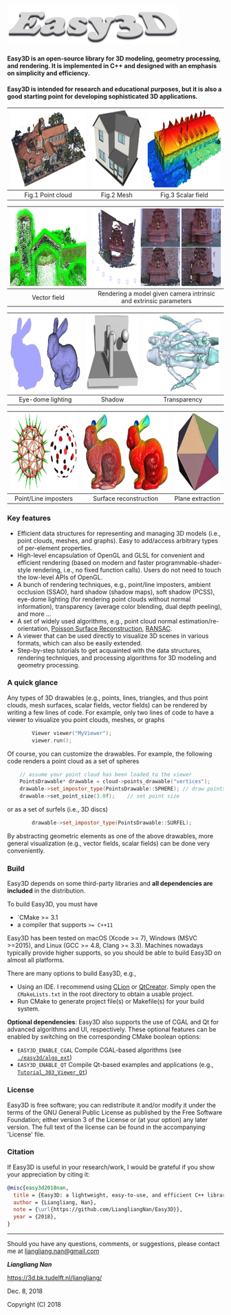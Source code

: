 <img src="resources/images/logo.jpg" width="400">

#### Easy3D is an open-source library for 3D modeling, geometry processing, and rendering. It is implemented in C++ and designed with an emphasis on simplicity and efficiency. 
#### Easy3D is intended for research and educational purposes, but it is also a good starting point for developing sophisticated 3D applications.


<center>
    
<img src="resources/images/cloud.jpg" height="180">  |  <img src="resources/images/mesh.jpg" height="180">  |  <img src="resources/images/scalar.jpg" height="180">
:-----------------------------------------:|:------------------------------------------:|:-------------------------------------------:
Fig.1 Point cloud                          |  Fig.2 Mesh                                |  Fig.3 Scalar field

<img src="resources/images/vector.jpg" height="180"> |   <img src="resources/images/scene.jpg" height="180">
:-----------------------------------------:|:------------------------------------------:
Vector field                               |   Rendering a model given camera intrinsic and extrinsic parameters


<img src="resources/images/edl.jpg" height="180"> | <img src="resources/images/shadow.jpg" height="180"> |  <img src="resources/images/transparency.jpg" height="180">
:--------------------------------------:|:------------------------------------------:|:------------------------------------------------:
Eye-dome lighting                       |  Shadow                                    |   Transparency    

<img src="resources/images/imposters.jpg" height="180">| <img src="resources/images/reconstruction.jpg" height="180"> |  <img src="resources/images/planes.jpg" height="180">
:-------------------------------------------:|:--------------------------------------------------:|:------------------------------------------------:
Point/Line imposters                         |  Surface reconstruction                            |   Plane extraction                                  

</center>

  
### Key features ###
* Efficient data structures for representing and managing 3D models (i.e., point clouds, meshes, and graphs). Easy to add/access arbitrary types of per-element properties.
* High-level encapsulation of OpenGL and GLSL for convenient and efficient rendering (based on modern and faster programmable-shader-style rendering, i.e., no fixed function calls). Users do not need to touch the low-level APIs of OpenGL. 
* A bunch of rendering techniques, e.g., point/line imposters, ambient occlusion (SSAO), hard shadow (shadow maps), soft shadow (PCSS), eye-dome lighting (for rendering point clouds without normal information), transparency (average color blending, dual depth peeling), and more ...
* A set of widely used algorithms, e.g., point cloud normal estimation/re-orientation, [Poisson Surface Reconstruction](http://www.cs.jhu.edu/~misha/MyPapers/ToG13.pdf), [RANSAC](http://citeseerx.ist.psu.edu/viewdoc/download?doi=10.1.1.481.1514&rep=rep1&type=pdf).
* A viewer that can be used directly to visualize 3D scenes in various formats, which can also be easily extended.
* Step-by-step tutorials to get acquainted with the data structures, rendering techniques, and processing algorithms for 3D modeling and geometry processing. 
 
 
### A quick glance ###

Any types of 3D drawables (e.g., points, lines, triangles, and thus point clouds, mesh surfaces, scalar fields, vector fields) can be rendered by writing a few lines of code. For example, only two lines of code to have a viewer to visualize you point clouds, meshes, or graphs

```c++
        Viewer viewer("MyViewer");
        viewer.run();
```

Of course, you can customize the drawables. For example, the following code renders a point cloud as a set of spheres

```c++
	// assume your point cloud has been loaded to the viewer
	PointsDrawable* drawable = cloud->points_drawable("vertices");
	drawable->set_impostor_type(PointsDrawable::SPHERE); // draw points as spheres.
	drawable->set_point_size(3.0f);    // set point size
```
or as a set of surfels (i.e., 3D discs)
```c++ 
    	drawable->set_impostor_type(PointsDrawable::SURFEL);
``` 

By abstracting geometric elements as one of the above drawables, more general visualization (e.g., vector fields, scalar fields) can be done very conveniently.

### Build
Easy3D depends on some third-party libraries and **all dependencies are included** in the distribution. 

To build Easy3D, you must have
- `CMake >= 3.1
- a compiler that supports `>= C++11`

Easy3D has been tested on macOS (Xcode >= 7), Windows (MSVC >=2015), and Linux (GCC >= 4.8, Clang >= 3.3). Machines nowadays typically provide higher supports, so you should be able to build Easy3D on almost all platforms.

There are many options to build Easy3D, e.g.,
- Using an IDE. I recommend using [CLion](https://www.jetbrains.com/clion/) or [QtCreator](https://www.qt.io/product). Simply open the `CMakeLists.txt` in the root directory to obtain a usable project.
- Run CMake to generate project file(s) or Makefile(s) for your build system.

**Optional dependencies**: Easy3D also supports the use of CGAL and Qt for advanced algorithms and UI, respectively. These optional features can be enabled by switching on the corresponding CMake boolean options:
- `EASY3D_ENABLE_CGAL`     Compile CGAL-based algorithms (see [`./easy3d/algo_ext`](https://github.com/LiangliangNan/Easy3D/tree/master/tutorials/Tutorial_303_Viewer_Qt))
- `EASY3D_ENABLE_QT`     Compile Qt-based examples and applications (e.g., [`Tutorial_303_Viewer_Qt`](https://github.com/LiangliangNan/Easy3D/tree/master/tutorials/Tutorial_303_Viewer_Qt))

### License
Easy3D is free software; you can redistribute it and/or modify it under the terms of the 
GNU General Public License as published by the Free Software Foundation; either version 3
of the License or (at your option) any later version. The full text of the license can be
found in the accompanying 'License' file.

### Citation
If Easy3D is useful in your research/work, I would be grateful if you show your appreciation by citing it:

```bibtex
@misc{easy3d2018nan,
  title = {Easy3D: a lightweight, easy-to-use, and efficient C++ library for processing and rendering 3D data},
  author = {Liangliang, Nan},
  note = {\url{https://github.com/LiangliangNan/Easy3D}},
  year = {2018},
}
```
---------

Should you have any questions, comments, or suggestions, please contact me at liangliang.nan@gmail.com

**_Liangliang Nan_**

https://3d.bk.tudelft.nl/liangliang/

Dec. 8, 2018

Copyright (C) 2018
